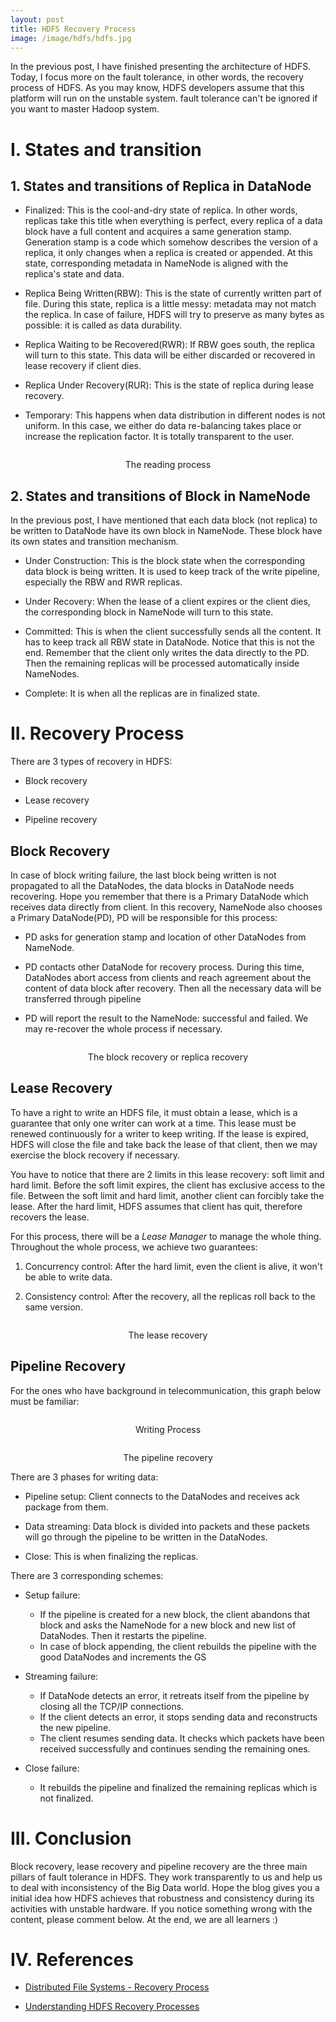 ```yaml
---
layout: post
title: HDFS Recovery Process
image: /image/hdfs/hdfs.jpg
---
```


In the previous post, I have finished presenting the architecture of HDFS. Today, I focus more on the fault tolerance, 
in other words, the recovery process of HDFS. As you may know, HDFS developers assume that this platform will run on the 
unstable system. fault tolerance can't be ignored if you want to master Hadoop system.

# I. States and transition

## 1. States and transitions of Replica in DataNode

* Finalized: This is the cool-and-dry state of replica. In other words, replicas take this title when everything is 
perfect, every replica of a data block have a full content and acquires a same generation stamp. Generation stamp is a 
code which somehow describes the version of a replica, it only changes when a replica is created or appended. At this 
state, corresponding metadata in NameNode is aligned with the replica's state and data.

* Replica Being Written(RBW): This is the state of currently written part of file. During this state, replica is a 
little messy: metadata may not match the replica. In case of failure, HDFS will try to preserve as many bytes as 
possible: it is called as data durability.

* Replica Waiting to be Recovered(RWR): If RBW goes south, the replica will turn to this state. This data will be either 
discarded or recovered in lease recovery if client dies.

* Replica Under Recovery(RUR): This is the state of replica during lease recovery.

* Temporary: This happens when data distribution in different nodes is not uniform. In this case, we either do data 
re-balancing takes place or increase the replication factor. It is totally transparent to the user.

<p align="center">
 <img src="/image/hdfs/recover-f2.png" alt="" align="middle">
 <div align="center"> The reading process</div>
</p>

## 2. States and transitions of Block in NameNode

In the previous post, I have mentioned that each data block (not replica) to be written to DataNode have its own block 
in NameNode. These block have its own states and transition mechanism.

* Under Construction: This is the block state when the corresponding data block is being written. It is used to keep 
track of the write pipeline, especially the RBW and RWR replicas.

* Under Recovery: When the lease of a client expires or the client dies, the corresponding block in NameNode will turn 
to this state.

* Committed: This is when the client successfully sends all the content. It has to keep track all RBW state in DataNode. 
Notice that this is not the end. Remember that the client only writes the data directly to the PD. Then the remaining 
replicas will be processed automatically inside NameNodes.

* Complete: It is when all the replicas are in finalized state.

# II. Recovery Process

There are 3 types of recovery in HDFS:

* Block recovery

* Lease recovery

* Pipeline recovery

## Block Recovery

In case of block writing failure, the last block being written is not propagated to all the DataNodes, the data blocks 
in DataNode needs recovering. Hope you remember that there is a Primary DataNode which receives data directly from 
client. In this recovery, NameNode also chooses a Primary DataNode(PD), PD will be responsible for this process:

* PD asks for generation stamp and location of other DataNodes from NameNode.

* PD contacts other DataNode for recovery process. During this time, DataNodes abort access from clients and reach 
agreement about the content of data block after recovery. Then all the necessary data will be transferred through pipeline

* PD will report the result to the NameNode: successful and failed. We may re-recover the whole process if necessary.

<p align="center">
 <img src="/image/hdfs/replica_recovery.jpg" alt="" align="middle">
 <div align="center"> The block recovery or replica recovery</div>
</p>

## Lease Recovery

To have a right to write an HDFS file, it must obtain a lease, which is a guarantee that only one writer can work at a 
time. This lease must be renewed continuously for a writer to keep writing. If the lease is expired, HDFS will close the 
file and take back the lease of that client, then we may exercise the block recovery if necessary.

You have to notice that there are 2 limits in this lease recovery: soft limit and hard limit. Before the soft limit 
expires, the client has exclusive access to the file. Between the soft limit and hard limit, another client can forcibly 
take the lease. After the hard limit, HDFS assumes that client has quit, therefore recovers the lease.

For this process, there will be a *Lease Manager* to manage the whole thing. Throughout the whole process, we achieve 
two guarantees:

1. Concurrency control: After the hard limit, even the client is alive, it won't be able to write data.

2. Consistency control: After the recovery, all the replicas roll back to the same version.

<p align="center">
 <img src="/image/hdfs/lease_recovery.jpg" alt="" align="middle">
 <div align="center"> The lease recovery</div>
</p>

## Pipeline Recovery

For the ones who have background in telecommunication, this graph below must be familiar:

<p align="center">
 <img src="/image/hdfs/recover-f3.png" alt="" align="middle">
 <div align="center"> Writing Process</div>
</p>

<p align="center">
 <img src="/image/hdfs/pipeline_recovery.jpg" alt="" align="middle">
 <div align="center"> The pipeline recovery</div>
</p>

There are 3 phases for writing data:

* Pipeline setup: Client connects to the DataNodes and receives ack package from them.

* Data streaming: Data block is divided into packets and these packets will go through the pipeline to be written in the 
DataNodes.

* Close: This is when finalizing the replicas.

There are 3 corresponding schemes:

* Setup failure:
  * If the pipeline is created for a new block, the client abandons that block and asks the NameNode for a new block and 
  new list of DataNodes. Then it restarts the pipeline.
  * In case of block appending, the client rebuilds the pipeline with the good DataNodes and increments the GS

* Streaming failure:
  * If DataNode detects an error, it retreats itself from the pipeline by closing all the TCP/IP connections.
  * If the client detects an error, it stops sending data and reconstructs the new pipeline.
  * The client resumes sending data. It checks which packets have been received successfully and continues sending the 
  remaining ones.

* Close failure:
  * It rebuilds the pipeline and finalized the remaining replicas which is not finalized.

# III. Conclusion

Block recovery, lease recovery and pipeline recovery are the three main pillars of fault tolerance in HDFS. They work 
transparently to us and help us to deal with inconsistency of the Big Data world. Hope the blog gives you a initial idea 
how HDFS achieves that robustness and consistency during its activities with unstable hardware. If you notice something 
wrong with the content, please comment below. At the end, we are all learners :)

# IV. References

* [Distributed File Systems - Recovery Process](http://melaniemkwon.github.io/blog/2018/02/05/bigdata-scalingdistributedfilesystems2.html)

* [Understanding HDFS Recovery Processes](http://blog.cloudera.com/blog/2015/03/understanding-hdfs-recovery-processes-part-2/)
